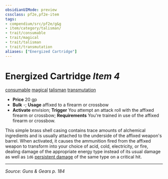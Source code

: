 ```yaml
---
obsidianUIMode: preview
cssclass: pf2e,pf2e-item
tags:
- compendium/src/pf2e/g&g
- item/category/talisman/
- trait/consumable
- trait/magical
- trait/talisman
- trait/transmutation
aliases: ["Energized Cartridge"]
---
```

# Energized Cartridge *Item 4*  
[consumable](consumable.md "Consumable Item Trait")  [magical](magical.md "Magical Item Trait")  [talisman](talisman.md "Talisman Item Trait")  [transmutation](transmutation.md "Transmutation School Trait")  

- **Price** 20 gp
- **Bulk** -; **Usage** affixed to a firearm or crossbow
- **Activate** envision; **Trigger** You attempt an attack roll with the affixed firearm or crossbow; **Requirements** You're trained in use of the affixed firearm or crossbow.

This simple brass shell casing contains trace amounts of alchemical ingredients and is usually attached to the underside of the affixed weapon's barrel. When activated, it causes the ammunition fired from the affixed weapon to transform into your choice of acid, cold, electricity, or fire, dealing damage of the appropriate energy type instead of its usual damage as well as `1d6` [persistent damage](conditions.md#Persistent%20Damage) of the same type on a critical hit.


---
*Source: Guns & Gears p. 184*